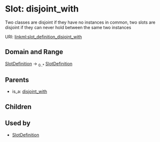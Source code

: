 
# Slot: disjoint_with


Two classes are disjoint if they have no instances in common, two slots are disjoint if they can never hold between the same two instances

URI: [linkml:slot_definition_disjoint_with](https://w3id.org/linkml/slot_definition_disjoint_with)


## Domain and Range

[SlotDefinition](SlotDefinition.md) &#8594;  <sub>0..\*</sub> [SlotDefinition](SlotDefinition.md)

## Parents

 *  is_a: [disjoint_with](disjoint_with.md)

## Children


## Used by

 * [SlotDefinition](SlotDefinition.md)
